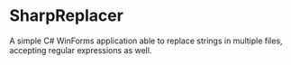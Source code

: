 # SharpReplacer
A simple C# WinForms application able to replace strings in multiple files, accepting regular expressions as well.
